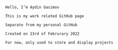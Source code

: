 `Hello, I’m Aydin Gasimov`


`This is my work related GitHub page`


`Separate from my personal GitHub`


`Created on 23rd of Februrary 2022`


`For now, only used to store and display projects`

<!---
AydinGasimovWork/AydinGasimovWork is a ✨ special ✨ repository because its `README.md` (this file) appears on your GitHub profile.
You can click the Preview link to take a look at your changes.
--->
